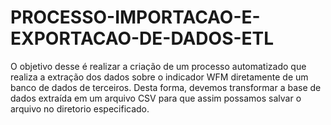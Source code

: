 # PROCESSO-IMPORTACAO-E-EXPORTACAO-DE-DADOS-ETL
O objetivo desse é realizar a criação de um processo automatizado que realiza a extração dos dados sobre o indicador WFM diretamente de um banco de dados de terceiros. Desta forma, devemos transformar a base de dados extraída em um arquivo CSV para que assim possamos salvar o arquivo no diretorio especificado.
